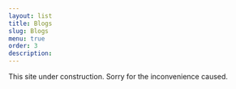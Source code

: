 ```yaml
---
layout: list
title: Blogs
slug: Blogs
menu: true
order: 3
description:
---
```


This site under construction.
Sorry for the inconvenience caused.